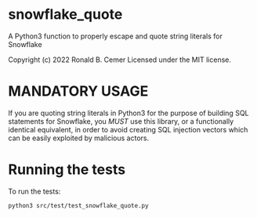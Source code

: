 # snowflake_quote
A Python3 function to properly escape and quote string literals for Snowflake

Copyright (c) 2022 Ronald B. Cemer
Licensed under the MIT license.

# MANDATORY USAGE

If you are quoting string literals in Python3 for the purpose of building SQL statements for Snowflake, you *MUST* use this library, or a functionally identical equivalent, in order to avoid creating SQL injection vectors which can be easily exploited by malicious actors.

# Running the tests

To run the tests:

```sh
python3 src/test/test_snowflake_quote.py
```
